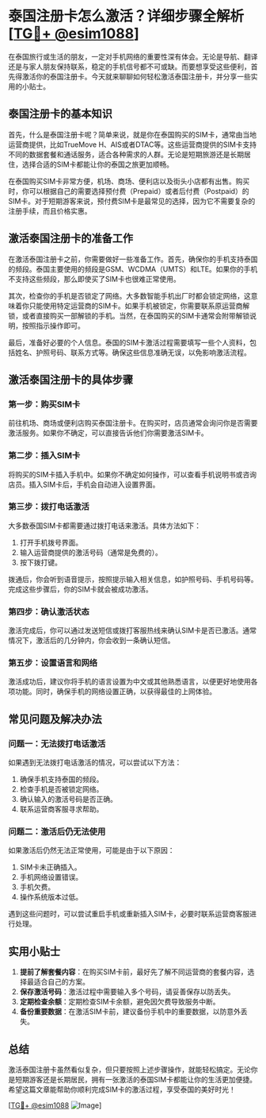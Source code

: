# 泰国注册卡怎么激活？详细步骤全解析[[TG💪+ @esim1088](https://t.me/s/esim1088)]

在泰国旅行或生活的朋友，一定对手机网络的重要性深有体会。无论是导航、翻译还是与家人朋友保持联系，稳定的手机信号都不可或缺。而要想享受这些便利，首先得激活你的泰国注册卡。今天就来聊聊如何轻松激活泰国注册卡，并分享一些实用的小贴士。

## 泰国注册卡的基本知识

首先，什么是泰国注册卡呢？简单来说，就是你在泰国购买的SIM卡，通常由当地运营商提供，比如TrueMove H、AIS或者DTAC等。这些运营商提供的SIM卡支持不同的数据套餐和通话服务，适合各种需求的人群。无论是短期旅游还是长期居住，选择合适的SIM卡都能让你的泰国之旅更加顺畅。

在泰国购买SIM卡非常方便，机场、商场、便利店以及街头小店都有出售。购买时，你可以根据自己的需要选择预付费（Prepaid）或者后付费（Postpaid）的SIM卡。对于短期游客来说，预付费SIM卡是最常见的选择，因为它不需要复杂的注册手续，而且价格实惠。

## 激活泰国注册卡的准备工作

在激活泰国注册卡之前，你需要做好一些准备工作。首先，确保你的手机支持泰国的频段。泰国主要使用的频段是GSM、WCDMA（UMTS）和LTE。如果你的手机不支持这些频段，那么即使买了SIM卡也很难正常使用。

其次，检查你的手机是否锁定了网络。大多数智能手机出厂时都会锁定网络，这意味着你只能使用特定运营商的SIM卡。如果手机被锁定，你需要联系原运营商解锁，或者直接购买一部解锁的手机。当然，在泰国购买的SIM卡通常会附带解锁说明，按照指示操作即可。

最后，准备好必要的个人信息。泰国的SIM卡激活过程需要填写一些个人资料，包括姓名、护照号码、联系方式等。确保这些信息准确无误，以免影响激活流程。

## 激活泰国注册卡的具体步骤

### 第一步：购买SIM卡

前往机场、商场或便利店购买泰国注册卡。在购买时，店员通常会询问你是否需要激活服务。如果你不确定，可以直接告诉他们你需要激活SIM卡。

### 第二步：插入SIM卡

将购买的SIM卡插入手机中。如果你不确定如何操作，可以查看手机说明书或咨询店员。插入SIM卡后，手机会自动进入设置界面。

### 第三步：拨打电话激活

大多数泰国SIM卡都需要通过拨打电话来激活。具体方法如下：

1. 打开手机拨号界面。
2. 输入运营商提供的激活号码（通常是免费的）。
3. 按下拨打键。

拨通后，你会听到语音提示，按照提示输入相关信息，如护照号码、手机号码等。完成这些步骤后，你的SIM卡就会被成功激活。

### 第四步：确认激活状态

激活完成后，你可以通过发送短信或拨打客服热线来确认SIM卡是否已激活。通常情况下，激活后的几分钟内，你会收到一条确认短信。

### 第五步：设置语言和网络

激活成功后，建议你将手机的语言设置为中文或其他熟悉语言，以便更好地使用各项功能。同时，确保手机的网络设置正确，以获得最佳的上网体验。

## 常见问题及解决办法

### 问题一：无法拨打电话激活

如果遇到无法拨打电话激活的情况，可以尝试以下方法：

1. 确保手机支持泰国的频段。
2. 检查手机是否被锁定网络。
3. 确认输入的激活号码是否正确。
4. 联系运营商客服寻求帮助。

### 问题二：激活后仍无法使用

如果激活后仍然无法正常使用，可能是由于以下原因：

1. SIM卡未正确插入。
2. 手机网络设置错误。
3. 手机欠费。
4. 操作系统版本过低。

遇到这些问题时，可以尝试重启手机或重新插入SIM卡，必要时联系运营商客服进行处理。

## 实用小贴士

1. **提前了解套餐内容**：在购买SIM卡前，最好先了解不同运营商的套餐内容，选择最适合自己的方案。
2. **保存激活号码**：激活过程中需要输入多个号码，请妥善保存以防丢失。
3. **定期检查余额**：定期检查SIM卡余额，避免因欠费导致服务中断。
4. **备份重要数据**：在激活SIM卡前，建议备份手机中的重要数据，以防意外丢失。

## 总结

激活泰国注册卡虽然看似复杂，但只要按照上述步骤操作，就能轻松搞定。无论你是短期游客还是长期居民，拥有一张激活的泰国SIM卡都能让你的生活更加便捷。希望这篇文章能帮助你顺利完成SIM卡的激活过程，享受泰国的美好时光！

[[TG💪+ @esim1088](https://t.me/s/esim1088) ![Image](https://i.postimg.cc/4NQfJmqS/Snipaste-2025-05-13-00-14-12.png)]